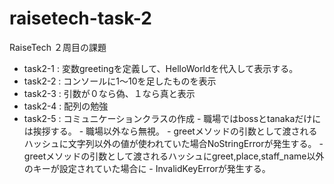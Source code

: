 # raisetech-task-2
RaiseTech ２周目の課題
- task2-1 : 変数greetingを定義して、HelloWorldを代入して表示する。
- task2-2 : コンソールに1〜10を足したものを表示
- task2-3 : 引数が０なら偽、１なら真と表示
- task2-4 : 配列の勉強
- task2-5 : コミュニケーションクラスの作成
            - 職場ではbossとtanakaだけには挨拶する。
            - 職場以外なら無視。
            - greetメソッドの引数として渡されるハッシュに文字列以外の値が使われていた場合NoStringErrorが発生する。
            - greetメソッドの引数として渡されるハッシュにgreet,place,staff_name以外のキーが設定されていた場合に
            - InvalidKeyErrorが発生する。
